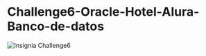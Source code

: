 # Challenge6-Oracle-Hotel-Alura-Banco-de-datos
![Insignia Challenge6](https://user-images.githubusercontent.com/89220231/194170136-9f9b5c5b-123e-476a-8ade-6b0f63e3d6a8.png)
